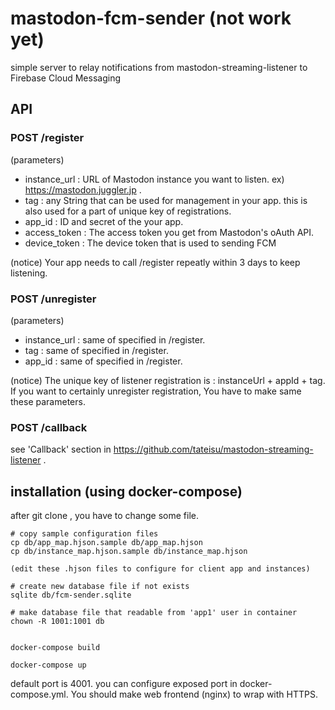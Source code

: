 # mastodon-fcm-sender (not work yet)

simple server to relay notifications from mastodon-streaming-listener to Firebase Cloud Messaging

## API

### POST /register 

(parameters)
- instance_url : URL of Mastodon instance you want to listen. ex) https://mastodon.juggler.jp .
- tag : any String that can be used for management in your app. this is also used for a part of unique key of registrations.
- app_id : ID and secret of the your app.
- access_token : The access token you get from Mastodon's oAuth API.
- device_token : The device token that is used to sending FCM

(notice)
Your app needs to call /register repeatly within 3 days to keep listening.

### POST /unregister

(parameters)
- instance_url : same of specified in /register.
- tag : same of specified in /register.
- app_id : same of specified in /register.

(notice)
The unique key of listener registration is : instanceUrl + appId + tag.
If you want to certainly unregister registration, You have to make same these parameters.

### POST /callback

see 'Callback' section in https://github.com/tateisu/mastodon-streaming-listener .

## installation (using docker-compose)

after git clone , you have to change some file.

```
# copy sample configuration files
cp db/app_map.hjson.sample db/app_map.hjson
cp db/instance_map.hjson.sample db/instance_map.hjson

(edit these .hjson files to configure for client app and instances)

# create new database file if not exists
sqlite db/fcm-sender.sqlite

# make database file that readable from 'app1' user in container
chown -R 1001:1001 db


docker-compose build

docker-compose up
```

default port is 4001. you can configure exposed port in docker-compose.yml.
You should make web frontend (nginx) to wrap with HTTPS.

